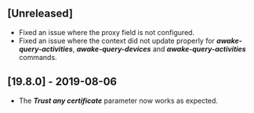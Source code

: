 ## [Unreleased]
 - Fixed an issue where the proxy field is not configured.
 - Fixed an issue where the context did not update properly for ***awake-query-activities***, ***awake-query-devices*** and ***awake-query-activities*** commands.


## [19.8.0] - 2019-08-06
 - The ***Trust any certificate*** parameter now works as expected.
